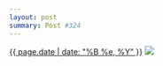 ```yaml
---
layout: post
summary: Post #324
---
```


<p>
  <time><a href="/324">{{ page.date | date: "%B %e, %Y" }}</a></time>
  <a href="/324"><img src="{{ site.assets_url }}/324-640.jpg" srcset="{{ site.assets_url }}/324-1280.jpg 1280w, {{ site.assets_url }}/324-960.jpg 960w, {{ site.assets_url }}/324-640.jpg 640w, {{ site.assets_url }}/324-320.jpg 320w" sizes="(min-width: 700px) 50vw, calc(100vw - 2rem)" /></a>
</p>
